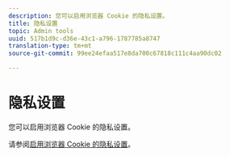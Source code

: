 ```yaml
---
description: 您可以启用浏览器 Cookie 的隐私设置。
title: 隐私设置
topic: Admin tools
uuid: 517b1d9c-d36e-43c1-a796-1787785a8747
translation-type: tm+mt
source-git-commit: 99ee24efaa517e8da700c67818c111c4aa90dc02

---
```



# 隐私设置

您可以启用浏览器 Cookie 的隐私设置。

请参阅[启用浏览器 Cookie 的隐私设置](https://marketing.adobe.com/resources/help/en_US/whitepapers/cookies/browser_cookie_settings.html)。
